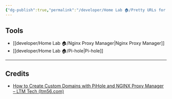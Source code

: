```yaml
---
{"dg-publish":true,"permalink":"/developer/Home Lab 🏠/Pretty URLs for Your Internal Network/"}
---
```


## Tools
- [[developer/Home Lab 🏠/Nginx Proxy Manager\|Nginx Proxy Manager]]
- [[developer/Home Lab 🏠/Pi-hole\|Pi-hole]]



---
## Credits 
- [How to Create Custom Domains with PiHole and NGINX Proxy Manager – LTM Tech (ltm56.com)](https://ltm56.com/how-to-create-custom-domains-with-pihole-and-nginx-proxy-manager/)